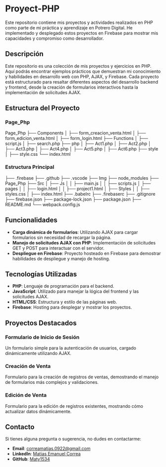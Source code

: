 # Proyect-PHP

Este repositorio contiene mis proyectos y actividades realizados en PHP como parte de mi práctica y aprendizaje en Potrero Digital. He implementado y desplegado estos proyectos en Firebase para mostrar mis capacidades y compromiso como desarrollador.

## Descripción

Este repositorio es una colección de mis proyectos y ejercicios en PHP. Aquí podrás encontrar ejemplos prácticos que demuestran mi conocimiento y habilidades en desarrollo web con PHP, AJAX, y Firebase. Cada proyecto está estructurado para resaltar diferentes aspectos del desarrollo backend y frontend, desde la creación de formularios interactivos hasta la implementación de solicitudes AJAX.

## Estructura del Proyecto

### Page_Php

Page_Php
├── Components
│ ├── form_creacion_venta.html
│ ├── form_edicion_venta.html
│ ├── form_login.html
├── Functions
│ ├── script.js
│ ├── search.php
├── php
│ ├── Act1.php
│ ├── Act2.php
│ ├── Act3.php
│ ├── Act4.php
│ ├── Act5.php
│ ├── Act6.php
├── style
│ ├── style.css
└── index.html

### Estructura Principal

├── .firebase
├── .github
├── .vscode
├── Img
├── node_modules
├── Page_Php
├── Src
│ ├── Js
│ │ ├── main.js
│ │ ├── scripts.js
│ ├── pages
│ │ ├── login.html
│ │ ├── project1.html
│ ├── Styles
│ │ ├── styles.css
│ ├── index.html
├── .babelrc
├── .firebaserc
├── .gitignore
├── firebase.json
├── package-lock.json
├── package.json
├── README.md
└── webpack.config.js

## Funcionalidades

- **Carga dinámica de formularios**: Utilizando AJAX para cargar formularios sin necesidad de recargar la página.
- **Manejo de solicitudes AJAX con PHP**: Implementación de solicitudes GET y POST para interactuar con el servidor.
- **Despliegue en Firebase**: Proyecto hosteado en Firebase para demostrar habilidades de despliegue y manejo de hosting.

## Tecnologías Utilizadas

- **PHP**: Lenguaje de programación para el backend.
- **JavaScript**: Utilizado para manejar la lógica del frontend y las solicitudes AJAX.
- **HTML/CSS**: Estructura y estilo de las páginas web.
- **Firebase**: Hosting para desplegar y mostrar los proyectos.

## Proyectos Destacados

### Formulario de Inicio de Sesión

Un formulario simple para la autenticación de usuarios, cargado dinámicamente utilizando AJAX.

### Creación de Venta

Formulario para la creación de registros de ventas, demostrando el manejo de formularios más complejos y validaciones.

### Edición de Venta

Formulario para la edición de registros existentes, mostrando cómo actualizar datos dinámicamente.

## Contacto

Si tienes alguna pregunta o sugerencia, no dudes en contactarme:

- **Email**: [correamatias.0922@gmail.com](mailto:correamatias.0922@gmail.com)
- **LinkedIn**: [Matias Emanuel Correa](https://www.linkedin.com/in/matias-emanuel-correa-400a9a241/)
- **GitHub**: [Maty1534](https://github.com/Maty1534)
